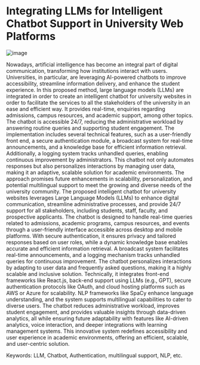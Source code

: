 # Integrating LLMs for Intelligent Chatbot Support in University Web Platforms
![image](https://github.com/user-attachments/assets/217283d7-66a9-4ee5-b93e-5793f7910d65)




Nowadays, artificial intelligence has become an integral part of digital communication, transforming how institutions interact with users. 
Universities, in particular, are leveraging AI-powered chatbots to improve accessibility, streamline information delivery, and enhance the student experience.
In this proposed method, large language models (LLMs) are integrated in order to create an intelligent chatbot for university websites in order to facilitate the services to all the stakeholders of the university in an ease and efficient way.
It provides real-time, enquiries regarding admissions, campus resources, and academic support, among other topics. 
The chatbot is accessible 24/7, reducing the administrative workload by answering routine queries and supporting student engagement.
The implementation includes several technical features, such as a user-friendly front end, a secure authentication module, 
a broadcast system for real-time announcements, and a knowledge base for efficient information retrieval. Additionally, a logging system tracks unhandled queries, enabling continuous improvement by administrators. 
This chatbot not only automates responses but also personalizes interactions by managing user data, making it an adaptive, scalable solution for academic environments. 
The approach promises future enhancements in scalability, personalization, and potential multilingual support to meet the growing and diverse needs of the university community. 
The proposed intelligent chatbot for university websites leverages Large Language Models (LLMs) to enhance digital communication, 
streamline administrative processes, and provide 24/7 support for all stakeholders, including students, staff, faculty, and prospective applicants. 
The chatbot is designed to handle real-time queries related to admissions, academic programs, campus resources, and events through a user-friendly interface accessible across desktop and mobile platforms.
With secure authentication, it ensures privacy and tailored responses based on user roles, while a dynamic knowledge base enables accurate and efficient information retrieval.
A broadcast system facilitates real-time announcements, and a logging mechanism tracks unhandled queries for continuous improvement.
The chatbot personalizes interactions by adapting to user data and frequently asked questions, making it a highly scalable and inclusive solution. 
Technically, it integrates front-end frameworks like React.js, back-end support using LLMs (e.g., GPT), secure authentication protocols like OAuth, and cloud hosting platforms such as AWS or Azure for scalability.
NLP frameworks like SpaCy enhance language understanding, and the system supports multilingual capabilities to cater to diverse users. 
The chatbot reduces administrative workload, improves student engagement, and provides valuable insights through data-driven analytics, all while ensuring future adaptability with features like AI-driven analytics, 
voice interaction, and deeper integrations with learning management systems. This innovative system redefines accessibility and user experience in academic environments, offering an efficient, scalable, and user-centric solution.

Keywords: LLM, Chatbot, Authentication, multilingual support, NLP, etc.
